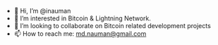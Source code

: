 - 👋 Hi, I’m @inauman
- 👀 I’m interested in Bitcoin & Lightning Network.
- 💞️ I’m looking to collaborate on Bitcoin related development projects 
- 📫 How to reach me: md.nauman@gmail.com

<!---
inauman/inauman is a ✨ special ✨ repository because its `README.md` (this file) appears on your GitHub profile.
You can click the Preview link to take a look at your changes.
--->
